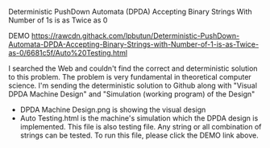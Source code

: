 Deterministic PushDown Automata (DPDA) Accepting Binary Strings With Number of 1s is as Twice as 0

DEMO
https://rawcdn.githack.com/lpbutun/Deterministic-PushDown-Automata-DPDA-Accepting-Binary-Strings-with-Number-of-1-is-as-Twice-as-0/6681c5f/Auto%20Testing.html

I searched the Web and couldn't find the correct and deterministic solution to this problem. The problem is very fundamental in theoretical computer science.
I'm sending the deterministic solution to Github along with "Visual DPDA Machine Design" and "Simulation (working program) of the Design"

* DPDA Machine Design.png is showing the visual design
* Auto Testing.html is the machine's simulation which the DPDA design is implemented. 
  This file is also testing file. Any string or all combination of strings can be tested. 
  To run this file, please click the DEMO link above. 
